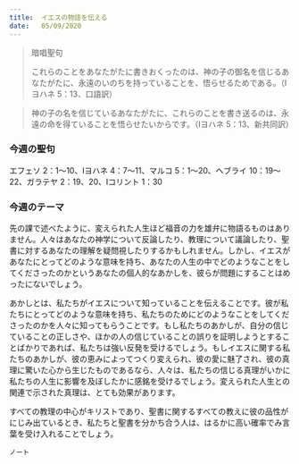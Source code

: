 ```yaml
---
title:  イエスの物語を伝える
date:   05/09/2020
---
```


> <p>暗唱聖句</p>
> これらのことをあなたがたに書きおくったのは、神の子の御名を信じるあなたがたに、永遠のいのちを持っていることを、悟らせるためである。（Ⅰヨハネ 5：13、口語訳）

> <p></p>
> 神の子の名を信じているあなたがたに、これらのことを書き送るのは、永遠の命を得ていることを悟らせたいからです。（Ⅰヨハネ 5：13、新共同訳）

###  今週の聖句
エフェソ 2：1～10、Ⅰヨハネ 4：7～11、マルコ 5：1～20、ヘブライ 10：19～22、ガラテヤ 2：19、20、Ⅰコリント 1：30

###  今週のテーマ
先の課で述べたように、変えられた人生ほど福音の力を雄弁に物語るものはありません。人々はあなたの神学について反論したり、教理について議論したり、聖書に対するあなたの理解を疑問視したりするかもしれません。しかし、イエスがあなたにとってどのような意味を持ち、あなたの人生の中でどのようなことをしてくださったのかというあなたの個人的なあかしを、彼らが問題にすることはめったにないでしょう。

あかしとは、私たちがイエスについて知っていることを伝えることです。彼が私たちにとってどのような意味を持ち、私たちのためにどのようなことをしてくださったのかを人々に知ってもらうことです。もし私たちのあかしが、自分の信じていることの正しさや、ほかの人の信じていることの誤りを証明しようとすることばかりであれば、私たちは強い反発を受けるでしょう。もしイエスに関する私たちのあかしが、彼の恵みによってつくり変えられ、彼の愛に魅了され、彼の真理に驚いた心から生じたものであるなら、人々は、私たちの信じる真理がいかに私たちの人生に影響を及ぼしたかに感銘を受けるでしょう。変えられた人生との関連で示された真理は、とても効果があります。

すべての教理の中心がキリストであり、聖書に関するすべての教えに彼の品性がにじみ出ているとき、私たちと聖書を分かち合う人は、はるかに高い確率でみ言葉を受け入れることでしょう。

`ノート`